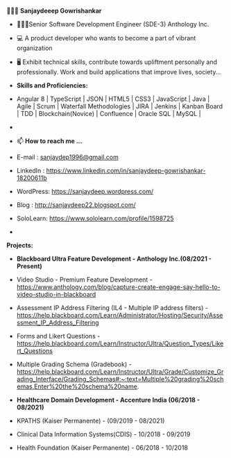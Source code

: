 🙋🏻‍♂️ **Sanjaydeeep Gowrishankar**
- 👨🏻‍💻Senior Software Development Engineer (SDE-3) Anthology Inc.

- 💻 A product developer who wants to become a part of vibrant organization

- 🖥 Exhibit technical skills, contribute towards upliftment personally and professionally. Work and build applications that improve lives, society...
- **Skills and Proficiencies:**
- Angular 8 | TypeScript | JSON | HTML5 | CSS3 | JavaScript | Java | Agile | Scrum | Waterfall Methodologies
| JIRA |
Jenkins | Kanban Board | TDD | Blockchain(Novice) | Confluence | Oracle SQL | MySQL |
-
- 📫 **How to reach me ...**
- E-mail : sanjaydep1996@gmail.com
- LinkedIn : https://www.linkedin.com/in/sanjaydeep-gowrishankar-18200611b
- WordPress: https://sanjaydeep.wordpress.com/
- Blog     : http://sanjaydeep22.blogspot.com/
- SoloLearn: https://www.sololearn.com/profile/1598725
- 
**Projects:**
- **Blackboard Ultra Feature Development - Anthology Inc.(08/2021 - Present)**
- Video Studio - Premium Feature Development - https://www.anthology.com/blog/capture-create-engage-say-hello-to-video-studio-in-blackboard
- Assessment IP Address Filtering (IL4 - Multiple IP address filters) - https://help.blackboard.com/Learn/Administrator/Hosting/Security/Assessment_IP_Address_Filtering
- Forms and Likert Questions - https://help.blackboard.com/Learn/Instructor/Ultra/Question_Types/Likert_Questions
- Multiple Grading Schema (Gradebook) -https://help.blackboard.com/Learn/Instructor/Ultra/Grade/Customize_Grading_Interface/Grading_Schemas#:~:text=Multiple%20grading%20schemas,Enter%20the%20schema%20name.

- **Healthcare Domain Development - Accenture India (06/2018 - 08/2021)**
- KPATHS (Kaiser Permanente) - (09/2019 - 08/2021)
- Clinical Data Information Systems(CDIS) - 10/2018 - 09/2019
- Health Foundation (Kaiser Permanente) - 06/2018 - 10/2018

<!---
sanjaydep1996/sanjaydep1996 is a ✨ special ✨ repository because its `README.md` (this file) appears on your GitHub profile.
You can click the Preview link to take a look at your changes.
--->

